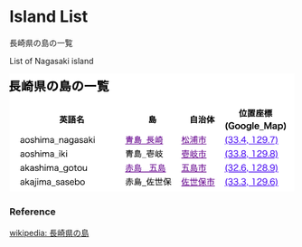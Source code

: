 Island List
===============

長崎県の島の一覧

List of Nagasaki island

![island list](https://github.com/ohwada/World_Countries/blob/main/geoPandas/polygon_explode/nagasaki/island_list/screenshots/nagasaki_island_list.png)

### Reference

[wikipedia: 長崎県の島](https://ja.wikipedia.org/wiki/Category:%E9%95%B7%E5%B4%8E%E7%9C%8C%E3%81%AE%E5%B3%B6)

